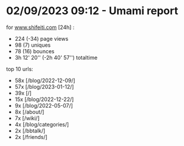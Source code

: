 # 02/09/2023 09:12 - Umami report
for www.shifeiti.com [24h] :

 - 224 (-34) page views
 - 98 (7) uniques
 - 78 (16) bounces
 - 3h 12' 20'' (-2h 40' 57'') totaltime


top 10 urls:
 - 58x [/blog/2022-12-09/]
 - 57x [/blog/2023-01-12/]
 - 39x [/]
 - 15x [/blog/2022-12-22/]
 - 9x [/blog/2022-05-07/]
 - 8x [/about/]
 - 7x [/wiki/]
 - 4x [/blog/categories/]
 - 2x [/bbtalk/]
 - 2x [/friends/]


